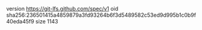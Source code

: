 version https://git-lfs.github.com/spec/v1
oid sha256:236501415a4859879a3fd93264b6f3d5489582c53ed9d995b1c0b9f40eda45f9
size 1143

